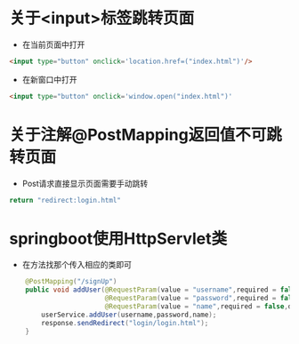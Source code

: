# 关于\<input>标签跳转页面

* 在当前页面中打开

```html
<input type="button" onclick='location.href=("index.html")'/>
```

* 在新窗口中打开

```html
<input type="button" onclick='window.open("index.html")'
```

# 关于注解@PostMapping返回值不可跳转页面

* Post请求直接显示页面需要手动跳转

```java
return "redirect:login.html"
```

# springboot使用HttpServlet类

* 在方法找那个传入相应的类即可

```java
    @PostMapping("/signUp")
    public void addUser(@RequestParam(value = "username",required = false,defaultValue = "null") String username,
                        @RequestParam(value = "password",required = false,defaultValue = "null") String password,
                        @RequestParam(value = "name",required = false,defaultValue = "null") String name, HttpServletResponse response) throws IOException {
        userService.addUser(username,password,name);
        response.sendRedirect("login/login.html");
    }
```

